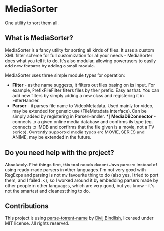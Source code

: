 # MediaSorter
One utility to sort them all.

## What is MediaSorter?
MediaSorter is a fancy utility for sorting all kinds of files. It uses a custom XML filter scheme for full customization for all your needs - MediaSorter does what you tell it to do. It's also modular, allowing powerusers to easily add new features by adding a small module.

MediaSorter uses three simple module types for operation:
* **Filter** - as the name suggests, it filters out files basing on its input. For example, PrefixFileFilter filters files by their prefix. Easy as that. You can add new filters by simply adding a new class and registering it in FilterHandler.
* **Parser** - it parses file name to VideoMetadata. Used mainly for video, may be extended for generic use (FileMetadata interface). Can be simply added by registering in ParserHandler.
*] **MediaDBConnector** - connects to a given online media database and confirms its type (eg. connects to IMDB and confirms that the file given is a movie, not a TV series). Currently supported media types are MOVIE, SERIES and ANIME, may be extended in the future.

## Do you need help with the project?
Absolutely. First things first, this tool needs decent Java parsers instead of using ready-made parsers in other languages. I'm not very good with RegExps and parsing is not my favourite thing to do (also yes, I tried to port them, and I failed :<), so I worked around it by embedding parsers made by other people in other languages, which are very good, but you know - it's not the smartest and cleanest thing to do.

## Contributions
This project is using [parse-torrent-name](https://github.com/divijbindlish/parse-torrent-name) by [Divij Bindlish](http://divijbindlish.in), licensed under MIT license. All rights reserved.
